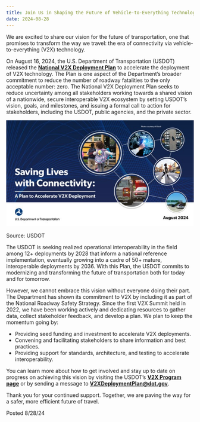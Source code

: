 ```yaml
---
title: Join Us in Shaping the Future of Vehicle-to-Everything Technology
date: 2024-08-28
---
```

We are excited to share our vision for the future of transportation, one that promises to transform the way we travel: the era of connectivity via vehicle-to-everything (V2X) technology.

On August 16, 2024, the U.S. Department of Transportation (USDOT) released the [**National V2X Deployment Plan**](https://www.its.dot.gov/research_areas/emerging_tech/pdf/Accelerate_V2X_Deployment_FINAL.pdf) to accelerate the deployment of V2X technology. The Plan is one aspect of the Department’s broader commitment to reduce the number of roadway fatalities to the only acceptable number: zero. The National V2X Deployment Plan seeks to reduce uncertainty among all stakeholders working towards a shared vision of a nationwide, secure interoperable V2X ecosystem by setting USDOT’s vision, goals, and milestones, and issuing a formal call to action for stakeholders, including the USDOT, public agencies, and the private sector.​ 

![Saving Lives with Connectivity A Plan to Accelerate V2X Deployment](press-images/v2x_future.jpg)

Source: USDOT

The USDOT is seeking realized operational interoperability in the field among 12+ deployments by 2028 that inform a national reference implementation, eventually growing into a cadre of 50+ mature, interoperable deployments by 2036. ​With this Plan, the USDOT commits to modernizing and transforming the future of transportation both for today and for tomorrow. 

However, we cannot embrace this vision without everyone doing their part. The Department has shown its commitment to V2X by including it as part of the National Roadway Safety Strategy. Since the first V2X Summit held in 2022, we have been working actively and dedicating resources to gather data, collect stakeholder feedback, and develop a plan. We plan to keep the momentum going by:

* Providing seed funding and investment to accelerate V2X deployments.
* Convening and facilitating stakeholders to share information and best practices.
* Providing support for standards, architecture, and testing to accelerate interoperability.

You can learn more about how to get involved and stay up to date on progress on achieving this vision by visiting the USDOT’s [**V2X Program page**](https://www.its.dot.gov/research_areas/emerging_tech/htm/Next_Landing.htm) or by sending a message to [**V2XDeploymentPlan@dot.gov**](mailto:V2XDeploymentPlan@dot.gov).

Thank you for your continued support. Together, we are paving the way for a safer, more efficient future of travel.

Posted 8/28/24